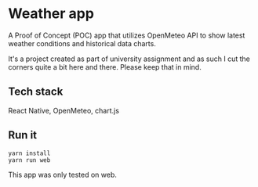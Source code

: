 # Weather app

A Proof of Concept (POC) app that utilizes OpenMeteo API to show latest weather conditions and historical data charts.

It's a project created as part of university assignment and as such I cut the corners quite a bit here and there. Please keep that in mind.

## Tech stack

React Native, OpenMeteo, chart.js

## Run it

```
yarn install
yarn run web
```

This app was only tested on web.
